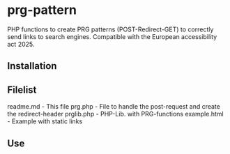 # prg-pattern
PHP functions to create PRG patterns (POST-Redirect-GET) to correctly send links to search engines. Compatible with the European accessibility act 2025.

## Installation

## Filelist

readme.md - This file
prg.php - File to handle the post-request and create the redirect-header
prglib.php - PHP-Lib. with PRG-functions
example.html - Example with static links

## Use
